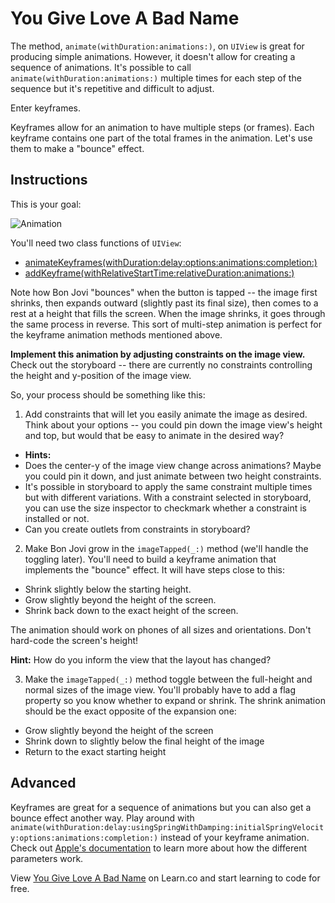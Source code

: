 # You Give Love A Bad Name

The method, `animate(withDuration:animations:)`, on `UIView` is great for producing simple animations. However, it doesn't allow for creating a sequence of animations. It's possible to call `animate(withDuration:animations:)` multiple times for each step of the sequence but it's repetitive and difficult to adjust.

Enter keyframes.

Keyframes allow for an animation to have multiple steps (or frames). Each keyframe contains one part of the total frames in the animation. Let's use them to make a "bounce" effect.

## Instructions

This is your goal:

![Animation](https://s3.amazonaws.com/learn-verified/animation-bounce-effect.gif)

You'll need two class functions of `UIView`:
 * [animateKeyframes(withDuration:delay:options:animations:completion:)](https://developer.apple.com/reference/uikit/uiview/1622552-animatekeyframes)
 * [addKeyframe(withRelativeStartTime:relativeDuration:animations:)](https://developer.apple.com/reference/uikit/uiview/1622554-addkeyframe)

Note how Bon Jovi "bounces" when the button is tapped -- the image first shrinks, then expands outward (slightly past its final size), then comes to a rest at a height that fills the screen. When the image shrinks, it goes through the same process in reverse. This sort of multi-step animation is perfect for the keyframe animation methods mentioned above.

**Implement this animation by adjusting constraints on the image view.** Check out the storyboard -- there are currently no constraints controlling the height and y-position of the image view.

So, your process should be something like this:

1. Add constraints that will let you easily animate the image as desired. Think about your options -- you could pin down the image view's height and top, but would that be easy to animate in the desired way?

 * **Hints:**
  * Does the center-y of the image view change across animations? Maybe you could pin it down, and just animate between two height constraints.
  * It's possible in storyboard to apply the same constraint multiple times but with different variations. With a constraint selected in storyboard, you can use the size inspector to checkmark whether a constraint is installed or not.
  * Can you create outlets from constraints in storyboard?

2. Make Bon Jovi grow in the `imageTapped(_:)` method (we'll handle the toggling later). You'll need to build a keyframe animation that implements the "bounce" effect. It will have steps close to this:

 * Shrink slightly below the starting height.
 * Grow slightly beyond the height of the screen.
 * Shrink back down to the exact height of the screen.

 The animation should work on phones of all sizes and orientations. Don't hard-code the screen's height!

 **Hint:**
 How do you inform the view that the layout has changed?

3. Make the `imageTapped(_:)` method toggle between the full-height and normal sizes of the image view. You'll probably have to add a flag property so you know whether to expand or shrink. The shrink animation should be the exact opposite of the expansion one:

 * Grow slightly beyond the height of the screen
 * Shrink down to slightly below the final height of the image
 * Return to the exact starting height

## Advanced

Keyframes are great for a sequence of animations but you can also get a bounce effect another way. Play around with `animate(withDuration:delay:usingSpringWithDamping:initialSpringVelocity:options:animations:completion:)` instead of your keyframe animation. Check out [Apple's documentation](https://developer.apple.com/reference/uikit/uiview/1622594-animate) to learn more about how the different parameters work.


<p data-visibility='hidden'>View <a href='https://learn.co/lessons/youGiveLoveABadName' title='You Give Love A Bad Name'>You Give Love A Bad Name</a> on Learn.co and start learning to code for free.</p>
